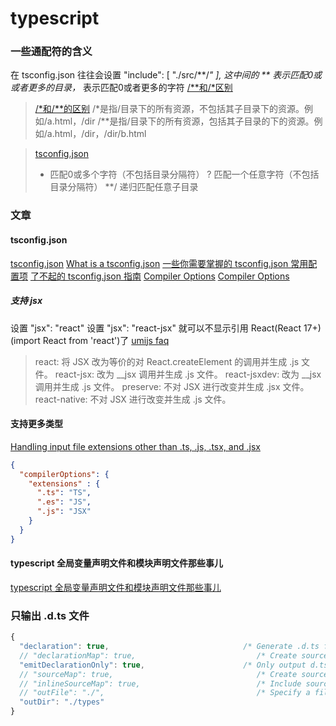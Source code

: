 # typescript
### 一些通配符的含义
在 tsconfig.json 往往会设置 "include": [ "./src/**/*" ], 这中间的 ** 表示匹配0或或者更多的目录，* 表示匹配0或者更多的字符
[/**和/*区别](https://blog.csdn.net/bingguang1993/article/details/89182571)
> [/*和/**的区别](https://blog.csdn.net/HeZhiYing_/article/details/104394059)
>/*是指/目录下的所有资源，不包括其子目录下的资源。例如/a.html，/dir
>/**是指/目录下的所有资源，包括其子目录的下的资源。例如/a.html，/dir，/dir/b.html

> [tsconfig.json](https://www.tslang.cn/docs/handbook/tsconfig-json.html)
> * 匹配0或多个字符（不包括目录分隔符）
> ? 匹配一个任意字符（不包括目录分隔符）
> **/ 递归匹配任意子目录

### 文章
#### tsconfig.json
[tsconfig.json](https://www.tslang.cn/docs/handbook/tsconfig-json.html)
[What is a tsconfig.json](https://www.typescriptlang.org/docs/handbook/tsconfig-json.html)
[一些你需要掌握的 tsconfig.json 常用配置项](https://zhuanlan.zhihu.com/p/570939192)
[了不起的 tsconfig.json 指南](https://zhuanlan.zhihu.com/p/285270177)
[Compiler Options](https://www.typescriptlang.org/tsconfig)
[Compiler Options](https://www.typescriptlang.org/zh/tsconfig)

##### 支持 jsx
设置 "jsx": "react"
设置 "jsx": "react-jsx" 就可以不显示引用 React(React 17+)(import React from 'react')了 [umijs faq](https://v3.umijs.org/zh-CN/docs/faq)
> react: 将 JSX 改为等价的对 React.createElement 的调用并生成 .js 文件。
> react-jsx: 改为 __jsx 调用并生成 .js 文件。
> react-jsxdev: 改为 __jsx 调用并生成 .js 文件。
> preserve: 不对 JSX 进行改变并生成 .jsx 文件。
> react-native: 不对 JSX 进行改变并生成 .js 文件。

#### 支持更多类型
[Handling input file extensions other than .ts, .js, .tsx, and .jsx](https://github.com/microsoft/TypeScript/issues/10939)
```json
{
  "compilerOptions": {
    "extensions" : {
      ".ts": "TS",
      ".es": "JS",
      ".js": "JSX"
    }
  }
}
```

#### typescript 全局变量声明文件和模块声明文件那些事儿
[typescript 全局变量声明文件和模块声明文件那些事儿](http://www.javashuo.com/article/p-ahnqywaq-wu.html)

### 只输出 .d.ts 文件

```typescript
{
  "declaration": true,                              /* Generate .d.ts files from TypeScript and JavaScript files in your project. */
  // "declarationMap": true,                           /* Create sourcemaps for d.ts files. */
  "emitDeclarationOnly": true,                      /* Only output d.ts files and not JavaScript files. */
  // "sourceMap": true,                                /* Create source map files for emitted JavaScript files. */
  // "inlineSourceMap": true,                          /* Include sourcemap files inside the emitted JavaScript. */
  // "outFile": "./",                                  /* Specify a file that bundles all outputs into one JavaScript file. If 'declaration' is true, also designates a file that bundles all .d.ts output. */
  "outDir": "./types"
}
```